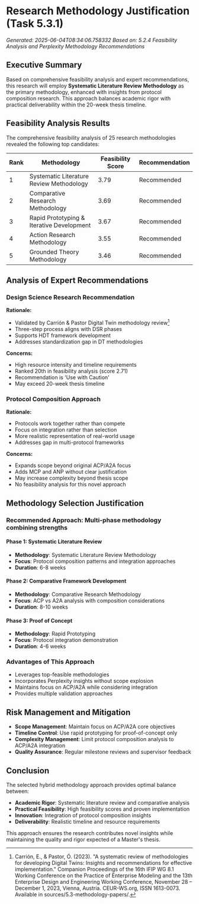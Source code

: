 # Research Methodology Justification (Task 5.3.1)
*Generated: 2025-06-04T08:34:06.758332*
*Based on: 5.2.4 Feasibility Analysis and Perplexity Methodology Recommendations*

## Executive Summary

Based on comprehensive feasibility analysis and expert recommendations, this research will employ **Systematic Literature Review Methodology** as the primary methodology, enhanced with insights from protocol composition research. This approach balances academic rigor with practical deliverability within the 20-week thesis timeline.

## Feasibility Analysis Results

The comprehensive feasibility analysis of 25 research methodologies revealed the following top candidates:

| Rank | Methodology | Feasibility Score | Recommendation |
|------|-------------|-------------------|----------------|
| 1 | Systematic Literature Review Methodology | 3.79 | Recommended |
| 2 | Comparative Research Methodology | 3.69 | Recommended |
| 3 | Rapid Prototyping & Iterative Development | 3.67 | Recommended |
| 4 | Action Research Methodology | 3.55 | Recommended |
| 5 | Grounded Theory Methodology | 3.46 | Recommended |

## Analysis of Expert Recommendations

### Design Science Research Recommendation
**Rationale:**
- Validated by Carrión & Pastor Digital Twin methodology review[^1]
- Three-step process aligns with DSR phases
- Supports HDT framework development
- Addresses standardization gap in DT methodologies

**Concerns:**
- High resource intensity and timeline requirements
- Ranked 20th in feasibility analysis (score 2.71)
- Recommendation is 'Use with Caution'
- May exceed 20-week thesis timeline

### Protocol Composition Approach
**Rationale:**
- Protocols work together rather than compete
- Focus on integration rather than selection
- More realistic representation of real-world usage
- Addresses gap in multi-protocol frameworks

**Concerns:**
- Expands scope beyond original ACP/A2A focus
- Adds MCP and ANP without clear justification
- May increase complexity beyond thesis scope
- No feasibility analysis for this novel approach

## Methodology Selection Justification

### Recommended Approach: Multi-phase methodology combining strengths

#### Phase 1: Systematic Literature Review
- **Methodology**: Systematic Literature Review Methodology
- **Focus**: Protocol composition patterns and integration approaches
- **Duration**: 6-8 weeks

#### Phase 2: Comparative Framework Development
- **Methodology**: Comparative Research Methodology
- **Focus**: ACP vs A2A analysis with composition considerations
- **Duration**: 8-10 weeks

#### Phase 3: Proof of Concept
- **Methodology**: Rapid Prototyping
- **Focus**: Protocol integration demonstration
- **Duration**: 4-6 weeks

### Advantages of This Approach
- Leverages top-feasible methodologies
- Incorporates Perplexity insights without scope explosion
- Maintains focus on ACP/A2A while considering integration
- Provides multiple validation approaches

## Risk Management and Mitigation

- **Scope Management**: Maintain focus on ACP/A2A core objectives
- **Timeline Control**: Use rapid prototyping for proof-of-concept only
- **Complexity Management**: Limit protocol composition analysis to ACP/A2A integration
- **Quality Assurance**: Regular milestone reviews and supervisor feedback

## Conclusion

The selected hybrid methodology approach provides optimal balance between:
- **Academic Rigor**: Systematic literature review and comparative analysis
- **Practical Feasibility**: High feasibility scores and proven implementation
- **Innovation**: Integration of protocol composition insights
- **Deliverability**: Realistic timeline and resource requirements

This approach ensures the research contributes novel insights while maintaining the quality and rigor expected of a Master's thesis.

[^1]: Carrión, E., & Pastor, Ó. (2023). "A systematic review of methodologies for developing Digital Twins: Insights and recommendations for effective implementation." Companion Proceedings of the 16th IFIP WG 8.1 Working Conference on the Practice of Enterprise Modeling and the 13th Enterprise Design and Engineering Working Conference, November 28 – December 1, 2023, Vienna, Austria. CEUR-WS.org, ISSN 1613-0073. Available in sources/5.3-methodology-papers/.

